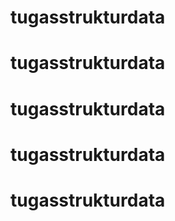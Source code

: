 # tugasstrukturdata
# tugasstrukturdata
# tugasstrukturdata
# tugasstrukturdata
# tugasstrukturdata
